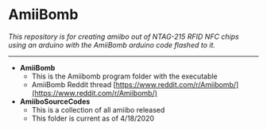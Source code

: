 # AmiiBomb
<i> This repository is for creating amiibo out of NTAG-215 RFID NFC chips using an arduino with the AmiiBomb arduino code flashed to it. </i>

---

- <b>AmiiBomb</b> 
  - This is the Amiibomb program folder with the executable 
  - AmiiBomb Reddit thread [https://www.reddit.com/r/Amiibomb/](https://www.reddit.com/r/Amiibomb/)
- <b> AmiiboSourceCodes</b> 
  - This is a collection of all amiibo released 
  - This folder is current as of 4/18/2020 
